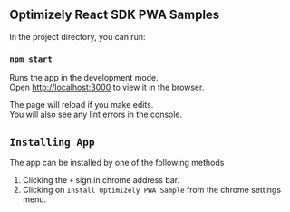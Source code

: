 ## Optimizely React SDK PWA Samples

In the project directory, you can run:

### `npm start`

Runs the app in the development mode.<br />
Open [http://localhost:3000](http://localhost:3000) to view it in the browser.

The page will reload if you make edits.<br />
You will also see any lint errors in the console.

## `Installing App`

The app can be installed by one of the following methods
1. Clicking the `+` sign in chrome address bar.
2. Clicking on `Install Optimizely PWA Sample` from the chrome settings menu.